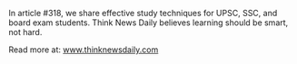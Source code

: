 In article #318, we share effective study techniques for UPSC, SSC, and board exam students. Think News Daily believes learning should be smart, not hard.

Read more at: www.thinknewsdaily.com